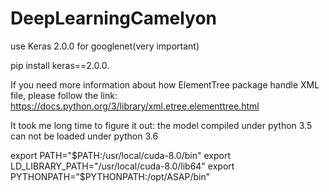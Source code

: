 # DeepLearningCamelyon

use Keras 2.0.0 for googlenet(very important)

pip install keras==2.0.0.


If you need more information about how ElementTree package handle XML file, please follow the link: 
https://docs.python.org/3/library/xml.etree.elementtree.html

It took me long time to figure it out:
the model compiled under python 3.5 can not be loaded under python 3.6


export PATH="$PATH:/usr/local/cuda-8.0/bin"
export LD_LIBRARY_PATH="/usr/local/cuda-8.0/lib64"
export PYTHONPATH=”$PYTHONPATH:/opt/ASAP/bin”
